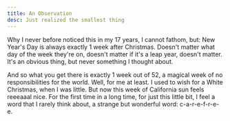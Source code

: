 ```yaml
---
title: An Observation
desc: Just realized the smallest thing
---
```

Why I never before noticed this in my 17 years, I cannot fathom, but: New Year's Day is always exactly 1 week after Christmas. Doesn't matter what day of the week they're on, doesn't matter if it's a leap year, doesn't matter. It's an obvious thing, but never something I thought about.

And so what you get there is exactly 1 week out of 52, a magical week of no responsibilities for the world. Well, for me at least. I used to wish for a White Christmas, when I was little. But now this week of California sun feels reeeaaal nice. For the first time in a long time, for just this little bit, I feel a word that I rarely think about, a strange but wonderful word: c-a-r-e-f-r-e-e.
